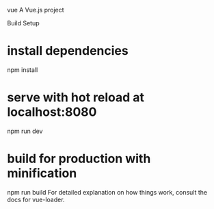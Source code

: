 vue
A Vue.js project

Build Setup
# install dependencies
npm install

# serve with hot reload at localhost:8080
npm run dev

# build for production with minification
npm run build
For detailed explanation on how things work, consult the docs for vue-loader.